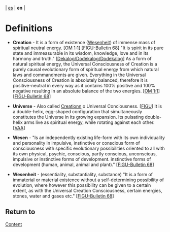 | [es](../español/definiciones.md) | **en** |
 
# Definitions

<a name="creation"></a>
- **Creation** - It is a form of existence ([Wesenheit](#wesenheit)) of immense mass of spiritual neutral energy. [[OM 1:1](./references.md#om)] [[FIGU-Bulletin 68](./references.md#FB68)] "It is spirit in its pure state and immeasurable in its wisdom, knowledge, love and in its harmony and truth." [[Dekalog/Dodekalog/Dodekalog](./references.md#DD)] As a form of natural spiritual energy, the Universal Consciousness of Creation is a purely causal evolutionary form of spiritual energy from which natural laws and commandments are given. Everything in the Universal Consciousness of Creation is absolutely balanced, therefore it is positive-neutral in every way as it contains 100% positive and 100% negative resulting in an absolute balance of the two energies. [[OM 1:1](./references.md#om)] [[FIGU-Bulletin 68](./references.md#FB68)]

<a name="universo"></a>
- **Universe** - Also called [Creationn](#creation) o Universal Conciousness. [[FIGU](./references.md#FIGU)]  It is a double-helix, egg-shaped configuration that simultaneously constitutes the Universe in its growing expansion. Its pulsating double-helix arms live as spiritual energy, while rotating against each other. [[VAA](./references.md#VAA)]

<a name="wesen"></a>
- **Wesen** - "Is an independently existing life-form with its own individuality and personality in impulsive, instinctive or conscious form of consciousness with specific evolutionary possibilities oriented to all with its own physical, psychic, conscious, partly conscious, unconscious, impulsive or instinctive forms of development. instinctive forms of development (human, animal, animal and plant)." [[FIGU-Bulletin 68](./references.md#FB68)]

<a name="wesenheit"></a>
- **Wesenheit** - (essentiality, substantiality, substance) "It is a form of immaterial or material existence without a self-determining possibility of evolution, where however this possibility can be given to a certain extent, as with the Universal Creation Consciousness, certain energies, stones, water and gases etc." [[FIGU-Bulletin 68](./references.md#FB68)]


## Return to

[Content](./content.md)
